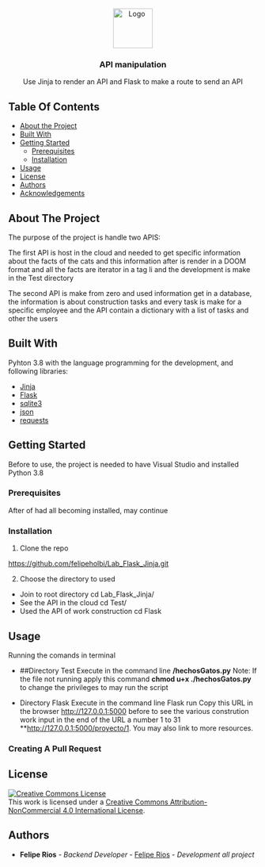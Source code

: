 <br/>
<p align="center">
  <a href="https://github.com/felipeholbi/API manipulation">
    <img src="https://d36m266ykvepgv.cloudfront.net/uploads/media/0407EkAbxd/s-512-284/api-picture.png" alt="Logo" width="80" height="80">
  </a>

  <h3 align="center">API manipulation</h3>

  <p align="center">
    Use Jinja to render an API and Flask to make a route to send an API
</p>



## Table Of Contents

* [About the Project](#about-the-project)
* [Built With](#built-with)
* [Getting Started](#getting-started)
  * [Prerequisites](#prerequisites)
  * [Installation](#installation)
* [Usage](#usage)
* [License](#license)
* [Authors](#authors)
* [Acknowledgements](#acknowledgements)

## About The Project

The purpose of the project is handle two APIS:

The first API is host in the cloud and needed to get specific information about the facts of the cats and this information after is render in a DOOM format and all the facts are iterator in a tag li and the development is make in the Test directory

The second API is make from zero and used information get in a database, the information is about construction tasks and every task is make for a specific employee and the API contain a dictionary with a list of tasks and other the users

## Built With

Pyhton 3.8 with the language programming for the development, and following libraries: 

* [Jinja]()
* [Flask]()
* [sqlite3]()
* [json]()
* [requests]()

## Getting Started

Before to use, the project is needed to have Visual Studio and installed Python 3.8

### Prerequisites

After of had all becoming installed, may continue

### Installation

1. Clone the repo

https://github.com/felipeholbi/Lab_Flask_Jinja.git

2. Choose the directory to used

- Join to root directory cd Lab_Flask_Jinja/
- See the API in the cloud cd Test/
- Used the API of work construction cd Flask


## Usage

Running the comands in terminal

- ##Directory Test
Execute in the command line **/hechosGatos.py**
Note: If the file not running apply this command **chmod u+x ./hechosGatos.py** to change the privileges to may run the script

- Directory Flask
Execute in the command line Flask run
Copy this URL in the browser http://127.0.0.1:5000 before to see the various constrution work input in the end of the URL a number 1 to 31 **http://127.0.0.1:5000/proyecto/1. You may also link to more resources.

### Creating A Pull Request



## License

<a rel="license" href="http://creativecommons.org/licenses/by-nc/4.0/"><img alt="Creative Commons License" style="border-width:0" src="https://i.creativecommons.org/l/by-nc/4.0/88x31.png" /></a><br />This work is licensed under a <a rel="license" href="http://creativecommons.org/licenses/by-nc/4.0/">Creative Commons Attribution-NonCommercial 4.0 International License</a>.

## Authors

* **Felipe Rios** - *Backend Developer* - [Felipe Rios](https://github.com/felipeholbi) - *Development all project*
